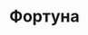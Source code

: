--- 
title: "Фортуна" 
 
town: "Красноперекопск" 
tel: ["050-32-42-837, 093-363-46-46, +7-978-751-82-10"] 
address: "Россия, АР Крым, г. Красноперекопск, ул. Менделеева, д. 11, оф. 4," 
mail: "" 
--- 